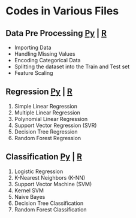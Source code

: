 # Codes in Various Files

## Data Pre Processing [Py](https://github.com/harshbg/100-Days-of-Machine-Learning-and-Data-Science/blob/master/Code/Data%20Preprocessing.ipynb) | [R](https://github.com/harshbg/100-Days-of-Machine-Learning-and-Data-Science/blob/master/Code/Data%20Preprocessing.R)
  * Importing Data
  * Handling Missing Values
  * Encoding Categorical Data
  * Splitting the dataset into the Train and Test set
  * Feature Scaling

## Regression [Py](https://github.com/harshbg/100-Days-of-Machine-Learning-and-Data-Science/blob/master/Code/Regression.ipynb) | [R]()
  1. Simple Linear Regression
  2. Multiple Linear Regression
  3. Polynomial Linear Regression
  4. Support Vector Regression (SVR)
  5. Decision Tree Regression
  6. Random Forest Regression
  
## Classification [Py](https://github.com/harshbg/100-Days-of-Machine-Learning-and-Data-Science/blob/master/Code/Classification.ipynb) | [R]()  
  1. Logistic Regression
  2. K-Nearest Neighbors (K-NN)
  3. Support Vector Machine (SVM)
  4. Kernel SVM
  5. Naive Bayes
  6. Decision Tree Classification
  7. Random Forest Classification
